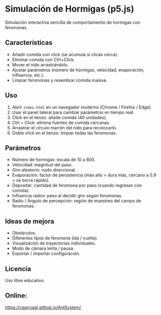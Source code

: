 # Simulación de Hormigas (p5.js)

Simulación interactiva sencilla de comportamiento de hormigas con feromonas.

## Características

- Añadir comida con click (se acumula si clicas cerca).
- Eliminar comida con Ctrl+Click.
- Mover el nido arrastrándolo.
- Ajustar parámetros (número de hormigas, velocidad, evaporación, influencia, etc.).
- Limpiar feromonas y resembrar comida masiva.

## Uso

1. Abrir `index.html` en un navegador moderno (Chrome / Firefox / Edge).
2. Usar el panel lateral para cambiar parámetros en tiempo real.
3. Click en el lienzo: añade comida (40 unidades).
4. Ctrl + Click: elimina fuentes de comida cercanas.
5. Arrastrar el círculo marrón del nido para recolocarlo.
6. Doble click en el lienzo: limpiar todas las feromonas.

## Parámetros

- Número de hormigas: escala de 10 a 800.
- Velocidad: magnitud del paso.
- Giro aleatorio: ruido direccional.
- Evaporación: factor de persistencia (más alto = dura más, cercano a 0.9 = se borra rápido).
- Depositar: cantidad de feromona por paso (cuando regresan con comida).
- Influencia rastro: peso al decidir giro según feromonas.
- Radio / Ángulo de percepción: región de muestreo del campo de feromonas.

## Ideas de mejora

- Obstáculos.
- Diferentes tipos de feromona (ida / vuelta).
- Visualización de trayectorias individuales.
- Modo de cámara lenta / pausa.
- Exportar / importar configuración.

## Licencia

Uso libre educativo.

## Online:
https://cgarciagl.github.io/AntSystem/
